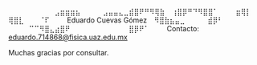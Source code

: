 ⠀⠀⠀⠀⠀⠀⠀⠀⠀⣠⣶⣶⣶⣦⠀⠀
⠀⠀⣠⣤⣤⣄⣀⣾⣿⠟⠛⠻⢿⣷⠀
⢰⣿⡿⠛⠙⠻⣿⣿⠁⠀⠀ ⠀⣶⢿⡇
⢿⣿⣇⠀⠀⠀⠈⠏⠀⠀⠀ Eduardo Cuevas Gómez
⠀⠻⣿⣷⣦⣤⣀⠀⠀⠀ ⠀⣾⡿⠃⠀
⠀⠀⠀⠀⠉⠉⠻⣿⣄⣴⣿⠟⠀⠀⠀
⠀⠀⠀⠀⠀⠀⠀⠀⣿⡿⠟⠁⠀⠀⠀
Contacto: eduardo.714868@fisica.uaz.edu.mx

Muchas gracias por consultar.
